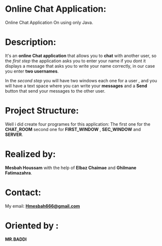 # Online Chat Application:

Online Chat Application On using only Java.




# Description:

It's an **online Chat application** that allows you to **chat** with another user, so the *first step* the application asks you to enter your name if you dont it displays a message that asks you to write your name correctly, in our case you enter **two usernames**.

In the *second step* you will have two windows each one for a user , and you will have a text space where you can write your **messages** and a **Send** button that send your messages to the other user.




# Project Structure:

Well i did create four programes for this application:
The first one for the **CHAT_ROOM** second one for **FIRST_WINDOW** , **SEC_WINDOW** and **SERVER**.




# Realized by:

**Mesbah Houssam** with the help of **Elbaz Chaimae** and **Ghilmane Fatimazahra**.




# Contact:

My email: **Hmesbah666@gmail.com**


# Oriented by :

**MR.BADDI**




